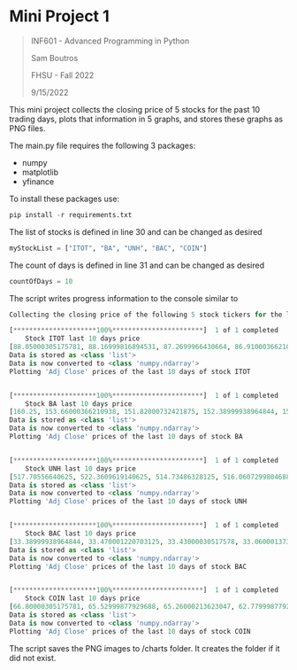 # Mini Project 1
>INF601 - Advanced Programming in Python
> 
>Sam Boutros
> 
>FHSU - Fall 2022
>
>9/15/2022
> 
This mini project collects the closing price of 5 stocks for the past 10 trading days, plots that information in 5 graphs, and stores these graphs as PNG files. 

The main.py file requires the following 3 packages:

* numpy
* matplotlib
* yfinance

To install these packages use:
```python
pip install -r requirements.txt
```
The list of stocks is defined in line 30 and can be changed as desired
```python
myStockList = ["ITOT", "BA", "UNH", "BAC", "COIN"]
```
The count of days is defined in line 31 and can be changed as desired
```python
countOfDays = 10
```
The script writes progress information to the console similar to
```python
Collecting the closing price of the following 5 stock tickers for the last 10 trading days:

[*********************100%***********************]  1 of 1 completed
    Stock ITOT last 10 days price
[88.05000305175781, 88.16999816894531, 87.2699966430664, 86.91000366210938, 88.5199966430664, 89.16999816894531, 90.62999725341797, 91.66000366210938, 87.72000122070312, 88.05999755859375]
Data is stored as <class 'list'>
Data is now converted to <class 'numpy.ndarray'>
Plotting 'Adj Close' prices of the last 10 days of stock ITOT


[*********************100%***********************]  1 of 1 completed
    Stock BA last 10 days price
[160.25, 153.66000366210938, 151.82000732421875, 152.38999938964844, 155.9499969482422, 157.7899932861328, 157.52000427246094, 158.72000122070312, 147.30999755859375, 149.25999450683594]
Data is stored as <class 'list'>
Data is now converted to <class 'numpy.ndarray'>
Plotting 'Adj Close' prices of the last 10 days of stock BA


[*********************100%***********************]  1 of 1 completed
    Stock UNH last 10 days price
[517.70556640625, 522.3609619140625, 514.73486328125, 516.0607299804688, 520.0482177734375, 525.8599853515625, 524.3400268554688, 531.25, 513.9600219726562, 509.7699890136719]
Data is stored as <class 'list'>
Data is now converted to <class 'numpy.ndarray'>
Plotting 'Adj Close' prices of the last 10 days of stock UNH


[*********************100%***********************]  1 of 1 completed
    Stock BAC last 10 days price
[33.38999938964844, 33.470001220703125, 33.43000030517578, 33.060001373291016, 33.56999969482422, 34.650001525878906, 34.939998626708984, 35.27000045776367, 34.0, 33.869998931884766]
Data is stored as <class 'list'>
Data is now converted to <class 'numpy.ndarray'>
Plotting 'Adj Close' prices of the last 10 days of stock BAC


[*********************100%***********************]  1 of 1 completed
    Stock COIN last 10 days price
[66.80000305175781, 65.52999877929688, 65.26000213623047, 62.779998779296875, 68.25, 73.08000183105469, 80.87000274658203, 82.55000305175781, 75.25, 78.69999694824219]
Data is stored as <class 'list'>
Data is now converted to <class 'numpy.ndarray'>
Plotting 'Adj Close' prices of the last 10 days of stock COIN
```

The script saves the PNG images to /charts folder. It creates the folder if it did not exist. 
